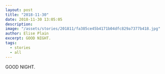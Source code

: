 ```yaml
---
layout: post
title: "2018-11-30"
date: 2018-11-30 13:05:05
description: 
image: "/assets/stories/201811/fa385ce45b4171b04dfc829a7377b418.jpg"
author: Elise Plain
excerpt: GOOD NIGHT.
tags: 
  - stories
  - all
---
```


GOOD NIGHT.
<p></p>

